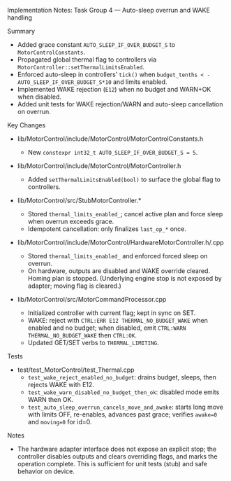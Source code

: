 Implementation Notes: Task Group 4 — Auto-sleep overrun and WAKE handling

Summary
- Added grace constant `AUTO_SLEEP_IF_OVER_BUDGET_S` to `MotorControlConstants`.
- Propagated global thermal flag to controllers via `MotorController::setThermalLimitsEnabled`.
- Enforced auto-sleep in controllers’ `tick()` when `budget_tenths < -AUTO_SLEEP_IF_OVER_BUDGET_S*10` and limits enabled.
- Implemented WAKE rejection (`E12`) when no budget and WARN+OK when disabled.
- Added unit tests for WAKE rejection/WARN and auto-sleep cancellation on overrun.

Key Changes
- lib/MotorControl/include/MotorControl/MotorControlConstants.h
  - New `constexpr int32_t AUTO_SLEEP_IF_OVER_BUDGET_S = 5`.

- lib/MotorControl/include/MotorControl/MotorController.h
  - Added `setThermalLimitsEnabled(bool)` to surface the global flag to controllers.

- lib/MotorControl/src/StubMotorController.*
  - Stored `thermal_limits_enabled_`; cancel active plan and force sleep when overrun exceeds grace.
  - Idempotent cancellation: only finalizes `last_op_*` once.

- lib/MotorControl/include/MotorControl/HardwareMotorController.h/.cpp
  - Stored `thermal_limits_enabled_` and enforced forced sleep on overrun.
  - On hardware, outputs are disabled and WAKE override cleared. Homing plan is stopped. (Underlying engine stop is not exposed by adapter; moving flag is cleared.)

- lib/MotorControl/src/MotorCommandProcessor.cpp
  - Initialized controller with current flag; kept in sync on SET.
  - WAKE: reject with `CTRL:ERR E12 THERMAL_NO_BUDGET_WAKE` when enabled and no budget; when disabled, emit `CTRL:WARN THERMAL_NO_BUDGET_WAKE` then `CTRL:OK`.
  - Updated GET/SET verbs to `THERMAL_LIMITING`.

Tests
- test/test_MotorControl/test_Thermal.cpp
  - `test_wake_reject_enabled_no_budget`: drains budget, sleeps, then rejects WAKE with E12.
  - `test_wake_warn_disabled_no_budget_then_ok`: disabled mode emits WARN then OK.
  - `test_auto_sleep_overrun_cancels_move_and_awake`: starts long move with limits OFF, re-enables, advances past grace; verifies `awake=0` and `moving=0` for id=0.

Notes
- The hardware adapter interface does not expose an explicit stop; the controller disables outputs and clears overriding flags, and marks the operation complete. This is sufficient for unit tests (stub) and safe behavior on device.
